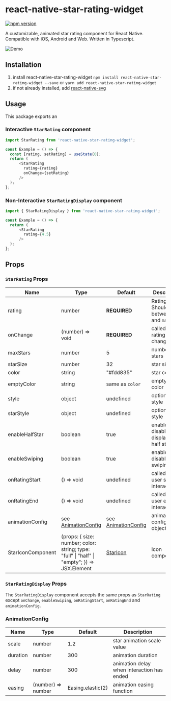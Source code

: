 # react-native-star-rating-widget

[![npm version](https://badge.fury.io/js/react-native-star-rating-widget.svg)](https://badge.fury.io/js/react-native-star-rating-widget)

A customizable, animated star rating component for React Native. Compatible with iOS, Android and Web. Written in Typescript.

![Demo](https://github.com/benediktviebahn/react-native-star-rating-widget/raw/master/media/demo.gif)

## Installation
1. install react-native-star-rating-widget
`npm install react-native-star-rating-widget --save` or `yarn add react-native-star-rating-widget`
2. if not already installed, add [react-native-svg](https://github.com/react-native-community/react-native-svg)

## Usage
This package exports an 

### Interactive `StarRating` component
```js
import StarRating from 'react-native-star-rating-widget';

const Example = () => {
  const [rating, setRating] = useState(0);
  return (
      <StarRating
        rating={rating}
        onChange={setRating}
      />
  );
};
```

### Non-Interactive `StarRatingDisplay` component
```js
import { StarRatingDisplay } from 'react-native-star-rating-widget';

const Example = () => {
  return (
      <StarRating
        rating={4.5}
      />
  );
};
```

## Props
### `StarRating` Props
| Name              | Type                                    | Default          | Description                                           |
| ----------------- | --------------------------------------- | ---------------- | ----------------------------------------------------- |
| rating            | number                                  | **REQUIRED**     | Rating Value. Should be between 0 and `maxStars`      |
| onChange          | (number) => void                        | **REQUIRED**     | called when rating changes                            |
| maxStars          | number                                  | 5                | number of stars                                       |
| starSize          | number                                  | 32               | star size                                             |
| color             | string                                  | "#fdd835"        | star color                                            |
| emptyColor        | string                                  | same as `color`  | empty star color                                      |
| style             | object                                  | undefined        | optional style                                        |
| starStyle         | object                                  | undefined        | optional star style                                   |
| enableHalfStar    | boolean                                 | true             | enable or disable display of half stars               |
| enableSwiping     | boolean                                 | true             | enable or disable swiping                             |
| onRatingStart     | () => void                              | undefined        | called when user starts interaction                   |
| onRatingEnd       | () => void                              | undefined        | called when user ends interaction                     |
| animationConfig   | see [AnimationConfig](#animationConfig) | see [AnimationConfig](#animationConfig) | animation configuration object |
| StarIconComponent | (props: { size: number; color: string; type: "full" \| "half" \| "empty"; }) => JSX.Element | [StarIcon](https://github.com/bviebahn/react-native-star-rating-widget/blob/master/src/StarIcon.tsx)                    | Icon component                                        |

### `StarRatingDisplay` Props
The `StarRatingDisplay` component accepts the same props as `StarRating` except `onChange`, `enableSwiping`, `onRatingStart`, `onRatingEnd` and `animationConfig`.

### AnimationConfig
| Name     | Type               | Default           | Description                                |
| -------- | ------------------ | ----------------- | ------------------------------------------ |
| scale    | number             | 1.2               | star animation scale value                 |
| duration | number             | 300               | animation duration                         |
| delay    | number             | 300               | animation delay when interaction has ended |
| easing   | (number) => number | Easing.elastic(2) | animation easing function                  |
